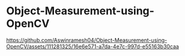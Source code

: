 # Object-Measurement-using-OpenCV


https://github.com/Aswinramesh04/Object-Measurement-using-OpenCV/assets/111281325/16e6e571-a7da-4e7c-997d-e55163b30caa

